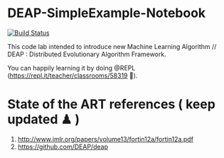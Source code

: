 # DEAP-SimpleExample-Notebook
[![Build Status](https://travis-ci.org/DEAP/deap.svg?branch=master)](https://travis-ci.org/DEAP/deap)

This code lab intended to introduce new Machine Learning Algorithm // DEAP : Distributed Evolutionary Algorithm Framework.

You can happily learning it by doing @REPL (https://repl.it/teacher/classrooms/58319 🌿).

# State of the ART references ( keep updated ♟ )
1. http://www.jmlr.org/papers/volume13/fortin12a/fortin12a.pdf
2. https://github.com/DEAP/deap
